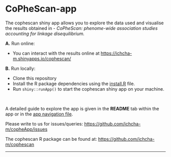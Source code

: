 # CoPheScan-app

The cophescan shiny app allows you to explore the data used and visualise the results obtained in - *CoPheScan: phenome-wide association studies accounting for linkage disequilibrium.*

**A.** Run online:

- You can interact with the results online at https://ichcha-m.shinyapps.io/cophescan/

**B.** Run locally:

- Clone this repository
- Install the R package dependencies using the [install.R](install.R) file.
- Run ```shiny::runApp()``` to start the cophescan shiny app on your machine.

</br>

A detailed guide to explore the app is given in the **README** tab within the app or in the [app navigation file](www/appNavigation.md).

Please write to us for issues/queries: <https://github.com/ichcha-m/copheApp/issues>

The cophescan R package can be found at: <https://github.com/ichcha-m/cophescan>

------------------------------------------------------------------------
